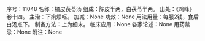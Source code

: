 序号：11048
名称：橘皮茯苓汤
组成：陈皮半两，白茯苓半两。
出处：《鸡峰》卷十四。
主治：下痢烦呕。
加减：None
功效：None
用法用量：每服2钱，食后白汤点下。
制备方法：上为细末。
临床应用：None
各家论述：None
用药禁忌：None
附注：None
